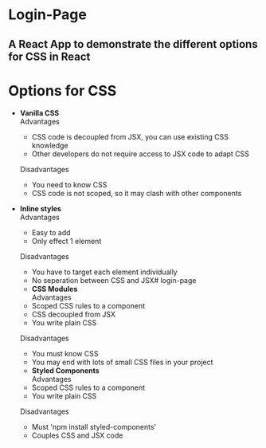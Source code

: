 # Login-Page
## A React App to demonstrate the different options for CSS in React

# Options for CSS
- **Vanilla CSS**   
   Advantages
   - CSS code is decoupled from JSX, you can use existing CSS knowledge
   - Other developers do not require access to JSX code to adapt CSS   
   
   Disadvantages
   - You need to know CSS
   - CSS code is not scoped, so it may clash with other components           
- **Inline styles**   
   Advantages
   - Easy to add
   - Only effect 1 element 
   
   Disadvantages
   - You have to target each element individually
   - No seperation between CSS and JSX# login-page
   - **CSS Modules**   
   Advantages
   - Scoped CSS rules to a component
   - CSS decoupled from JSX
   - You write plain CSS
   
   Disadvantages
   - You must know CSS
   - You may end with lots of small CSS files in your project
    - **Styled Components**   
   Advantages
   - Scoped CSS rules to a component
   - You write plain CSS
   
   Disadvantages
   - Must 'npm install styled-components'
   - Couples CSS and JSX code
